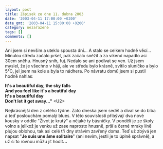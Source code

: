 ```yaml
---
layout: post
title: Zápisek ze dne 11. dubna 2003
date: '2003-04-11 17:00:00 +0200'
date_gmt: '2003-04-11 15:00:00 +0200'
category: nezařazené
tags: []
comments: []
---
```

<p>Ani jsem si nevšim a uteklo spousta dní... A
stalo se celkem hodně věcí... Minulou středu začalo pršet, pak začalo sněžit a za
víkend napadlo asi 30cm sněhu. Hnusný sníh, fuj. Nedalo se ani podívat se ven. Už
jsem myslel, že je všechno v háji, ale ve středu bylo krásně, svítilo sluníčko a
bylo 5°C, jel jsem na kole a byla to nádhera. Po návratu domů jsem si pustil hodně
nahlas:<br></p>
<p class="odsazeny"><span style="font-weight:bold">It's a beautiful day, the sky falls<br>And you feel like it's a beatiful day<br>It's a beautiful day<br>Don't let it get away...&quot;</span> &lt;U2&gt;</p>
<p>Nejkrásnější den z celého týdne. Zato
dneska jsem seděl a díval se do blba a teď poslouchám pomalý blues. V této
souvislosti přibývají dva nové kousky v oddíle &quot;Život je krutý&quot; a
nějaké ty básničky. V pondělí je ze školy volno a jelikož je venku už zase
naprosto hnusně, prší a černé mraky líně plujou oblohou, tak asi celé tři dny
strávím zavřený doma. Teď už zbývá jen napsat &quot;<span style="font-weight:bold">Je
suis une âme solitaire</span>&quot; (ani nevím, jestli je to úplně
správně), a už si to rovnou můžu jít hodit<span style="font-weight:bold">...</span></p>
